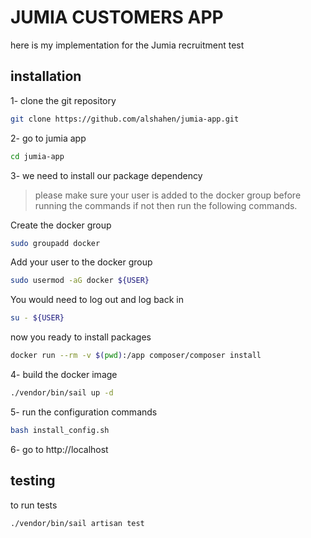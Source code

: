 # JUMIA CUSTOMERS APP
here is my implementation for the Jumia recruitment test
## installation
1- clone the git repository
```bash 
git clone https://github.com/alshahen/jumia-app.git
```

2- go to jumia app
```bash 
cd jumia-app
```

3- we need to install our package dependency
> please make sure your user is added to the docker group before running the commands if not then run the following commands. 

Create the docker group
```bash 
sudo groupadd docker
```

Add your user to the docker group

```bash 
sudo usermod -aG docker ${USER}
```

You would need to log out and log back in

```bash 
su - ${USER}
```

now you ready to install packages
```bash 
docker run --rm -v $(pwd):/app composer/composer install
```

4- build the docker image

```bash 
./vendor/bin/sail up -d
```

5- run the configuration commands

```bash 
bash install_config.sh
```

6- go to http://localhost

## testing

to run tests 

```bash 
./vendor/bin/sail artisan test
```
